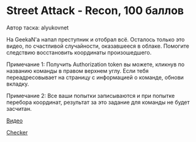 # Street Attack - Recon, 100 баллов
Автор таска: alyukovnet

На GeekaN'a напал преступник и отобрал всё. Осталось только это видео, по счастливой случайности, оказавшееся в облаке. Помогите следствию восстановить координаты произошедшего.

Примечание 1: Получить Authorization token вы можете, кликнув по названию команды в правом верхнем углу. Если тебя переадресовывает на страницу с информацией о команде, обнови вкладку.

Примечание 2: Все ваши попытки записываются и при попытке перебора координат, результат за это задание для команды не будет засчитан.

[Видео](https://youtu.be/SxQdum6YvTw)

[Checker](https://street-attack.ctf.yummytacos.me/)
